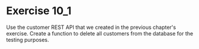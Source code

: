 # Exercise 10_1

Use the customer REST API that we created in the previous chapter's exercise. Create a function to delete all customers from the database for the testing purposes.